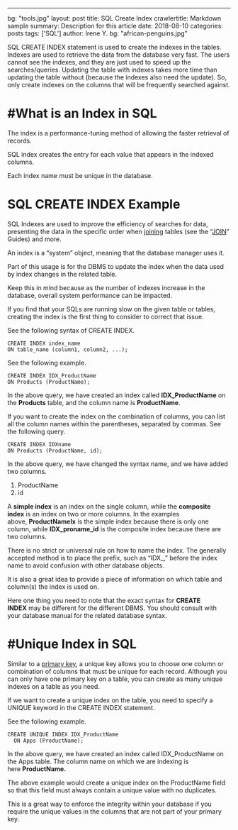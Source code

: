 ---
bg: "tools.jpg"
layout: post
title:  SQL Create Index
crawlertitle: Markdown sample
summary: Description for this article
date:   2018-08-10
categories: posts
tags: ['SQL']
author: Irene Y.
bg: "african-penguins.jpg"

SQL CREATE INDEX statement is used to create the indexes in the tables. Indexes are used to retrieve the data from the database very fast. The users cannot see the indexes, and they are just used to speed up the searches/queries. Updating the table with indexes takes more time than updating the table without (because the indexes also need the update). So, only create indexes on the columns that will be frequently searched against.

# **#What is an Index in SQL**

The index is a performance-tuning method of allowing the faster retrieval of records.

SQL index creates the entry for each value that appears in the indexed columns.

Each index name must be unique in the database.

# **SQL CREATE INDEX Example**

SQL Indexes are used to improve the efficiency of searches for data, presenting the data in the specific order when [joining](https://appdividend.com/2019/06/13/sql-joins-tutorial-for-beginners-sql-joins-example/) tables (see the “[JOIN](https://appdividend.com/2019/06/13/sql-joins-tutorial-for-beginners-sql-joins-example/)” Guides) and more.

An index is a “system” object, meaning that the database manager uses it.

Part of this usage is for the DBMS to update the index when the data used by index changes in the related table.

Keep this in mind because as the number of indexes increase in the database, overall system performance can be impacted.

If you find that your SQLs are running slow on the given table or tables, creating the index is the first thing to consider to correct that issue.

See the following syntax of CREATE INDEX.

```
CREATE INDEX index_name
ON table_name (column1, column2, ...);
```

See the following example.

```
CREATE INDEX IDX_ProductName
ON Products (ProductName);
```

In the above query, we have created an index called **IDX_ProductName** on the **Products** table, and the column name is **ProductName**.

If you want to create the index on the combination of columns, you can list all the column names within the parentheses, separated by commas. See the following query.

```
CREATE INDEX IDXname
ON Products (ProductName, id);
```

In the above query, we have changed the syntax name, and we have added two columns.

1. ProductName
2. id

A **simple index** is an index on the single column, while the **composite index** is an index on two or more columns. In the examples above, **ProductNameIx** is the simple index because there is only one column, while **IDX_proname_id** is the composite index because there are two columns.

There is no strict or universal rule on how to name the index. The generally accepted method is to place the prefix, such as “IDX_,” before the index name to avoid confusion with other database objects.

It is also a great idea to provide a piece of information on which table and column(s) the index is used on.

Here one thing you need to note that the exact syntax for **CREATE INDEX** may be different for the different DBMS. You should consult with your database manual for the related database syntax.

# **#Unique Index in SQL**

Similar to a [primary key](https://appdividend.com/2019/06/27/sql-primary-key-tutorial-with-example-primary-key-in-sql/), a unique key allows you to choose one column or combination of columns that must be unique for each record. Although you can only have one primary key on a table, you can create as many unique indexes on a table as you need.

If we want to create a unique index on the table, you need to specify a UNIQUE keyword in the CREATE INDEX statement.

See the following example.

```
CREATE UNIQUE INDEX IDX_ProductName
  ON Apps (ProductName);
```

In the above query, we have created an index called IDX_ProductName on the Apps table. The column name on which we are indexing is here **ProductName.**

The above example would create a unique index on the ProductName field so that this field must always contain a unique value with no duplicates.

This is a great way to enforce the integrity within your database if you require the unique values in the columns that are not part of your primary key.
